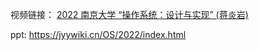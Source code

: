 
视频链接：
[2022 南京大学 “操作系统：设计与实现” (蒋炎岩)](https://www.bilibili.com/video/BV1Cm4y1d7Ur/?spm_id_from=333.788&vd_source=abeb4ad4122e4eff23d97059cf088ab4)

ppt: 
https://jyywiki.cn/OS/2022/index.html

